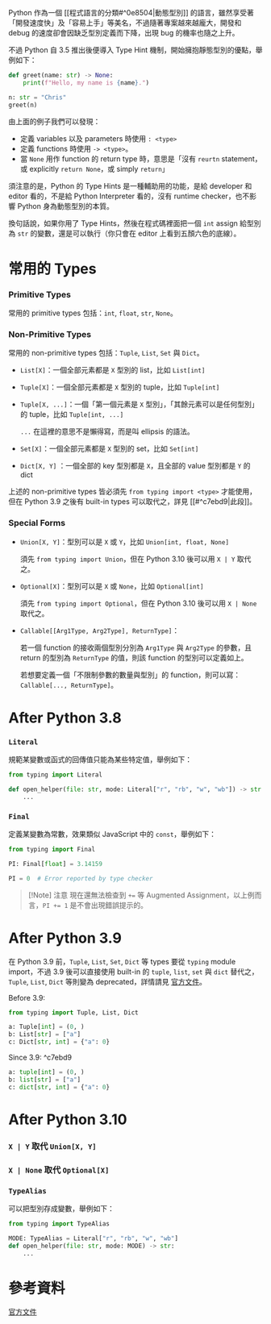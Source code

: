 Python 作為一個 [[程式語言的分類#^0e8504|動態型別]] 的語言，雖然享受著「開發速度快」及「容易上手」等美名，不過隨著專案越來越龐大，開發和 debug 的速度卻會因缺乏型別定義而下降，出現 bug 的機率也隨之上升。

不過 Python 自 3.5 推出後便導入 Type Hint 機制，開始擁抱靜態型別的優點，舉例如下：

```Python
def greet(name: str) -> None:
    print(f"Hello, my name is {name}.")

n: str = "Chris"
greet(n)
```

由上面的例子我們可以發現：

- 定義 variables 以及 parameters 時使用 `: <type>`
- 定義 functions 時使用 `-> <type>`。
- 當 `None` 用作 function 的 return type 時，意思是「沒有 `reurtn` statement，或 explicitly `return None`，或 simply `return`」

須注意的是，Python 的 Type Hints 是一種輔助用的功能，是給 developer 和 editor 看的，不是給 Python Interpreter 看的，沒有 runtime checker，也不影響 Python 身為動態型別的本質。

換句話說，如果你用了 Type Hints，然後在程式碼裡面把一個 `int` assign 給型別為 `str` 的變數，還是可以執行（你只會在 editor 上看到五顏六色的底線）。

# 常用的 Types

### Primitive Types

常用的 primitive types 包括：`int`, `float`, `str`, `None`。

### Non-Primitive Types

常用的 non-primitive types 包括：`Tuple`, `List`, `Set` 與 `Dict`。

- `List[X]`：一個全部元素都是 `X` 型別的 list，比如 `List[int]`
- `Tuple[X]`：一個全部元素都是 `X` 型別的 tuple，比如 `Tuple[int]`
- `Tuple[X, ...]`：一個「第一個元素是 `X` 型別」，「其餘元素可以是任何型別」的 tuple，比如 `Tuple[int, ...]`

    `...` 在這裡的意思不是懶得寫，而是叫 ellipsis 的語法。

- `Set[X]`：一個全部元素都是 `X` 型別的 set，比如 `Set[int]`
- `Dict[X, Y]` ：一個全部的 key 型別都是 `X`，且全部的 value 型別都是 `Y` 的 dict

上述的 non-primitive types 皆必須先 `from typing import <type>` 才能使用，但在 Python 3.9 之後有 built-in types 可以取代之，詳見 [[#^c7ebd9|此段]]。

### Special Forms

- `Union[X, Y]`：型別可以是 `X` 或 `Y`，比如 `Union[int, float, None]`

    須先 `from typing import Union`，但在 Python 3.10 後可以用 `X | Y` 取代之。

- `Optional[X]`：型別可以是 `X` 或 `None`，比如 `Optional[int]`

    須先 `from typing import Optional`，但在 Python 3.10 後可以用 `X | None` 取代之。

- `Callable[[Arg1Type, Arg2Type], ReturnType]`：

    若一個 function 的接收兩個型別分別為 `Arg1Type` 與 `Arg2Type` 的參數，且 return 的型別為 `ReturnType` 的值，則該 function 的型別可以定義如上。

    若想要定義一個「不限制參數的數量與型別」的 function，則可以寫：`Callable[..., ReturnType]`。

# After Python 3.8

### `Literal`

規範某變數或函式的回傳值只能為某些特定值，舉例如下：

```Python
from typing import Literal

def open_helper(file: str, mode: Literal["r", "rb", "w", "wb"]) -> str:
    ...
```

### `Final`

定義某變數為常數，效果類似 JavaScript 中的 `const`，舉例如下：

```Python
from typing import Final

PI: Final[float] = 3.14159

PI = 0  # Error reported by type checker
```

>[!Note] 注意
>現在還無法檢查到 `+=` 等 Augmented Assignment，以上例而言，`PI += 1` 是不會出現錯誤提示的。

# After Python 3.9

在 Python 3.9 前，`Tuple`, `List`, `Set`, `Dict` 等 types 要從 `typing` module import，不過 3.9 後可以直接使用 built-in 的 `tuple`, `list`, `set` 與 `dict` 替代之，`Tuple`, `List`, `Dict` 等則變為 deprecated，詳情請見 [官方文件](https://docs.python.org/3/library/typing.html#corresponding-to-built-in-types)。

Before 3.9:

```Python
from typing import Tuple, List, Dict

a: Tuple[int] = (0, )
b: List[str] = ["a"]
c: Dict[str, int] = {"a": 0}
```

Since 3.9: ^c7ebd9

```Python
a: tuple[int] = (0, )
b: list[str] = ["a"]
c: dict[str, int] = {"a": 0}
```

# After Python 3.10

### `X | Y` 取代 `Union[X, Y]`

### `X | None` 取代 `Optional[X]`

### `TypeAlias`

可以把型別存成變數，舉例如下：

```Python
from typing import TypeAlias

MODE: TypeAlias = Literal["r", "rb", "w", "wb"]
def open_helper(file: str, mode: MODE) -> str:
    ...
```

# 參考資料

[官方文件](https://docs.python.org/3/library/typing.html)